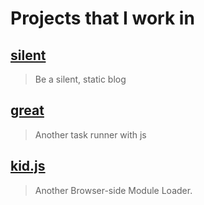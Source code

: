 # Projects that I work in

## [silent](silent/index.md)

> Be a silent, static blog

## [great](great.md)

> Another task runner with js

## [kid.js](kid.js.md)

> Another Browser-side Module Loader.
